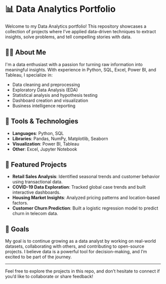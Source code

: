 
# 📊 Data Analytics Portfolio

Welcome to my Data Analytics portfolio! This repository showcases a collection of projects where I’ve applied data-driven techniques to extract insights, solve problems, and tell compelling stories with data.

## 👨‍💻 About Me

I'm a data enthusiast with a passion for turning raw information into meaningful insights. With experience in Python, SQL, Excel, Power BI, and Tableau, I specialize in:

- Data cleaning and preprocessing  
- Exploratory Data Analysis (EDA)  
- Statistical analysis and hypothesis testing  
- Dashboard creation and visualization  
- Business intelligence reporting  

## 🧠 Tools & Technologies

- **Languages**: Python, SQL  
- **Libraries**: Pandas, NumPy, Matplotlib, Seaborn  
- **Visualization**: Power BI, Tableau  
- **Other**: Excel, Jupyter Notebook  

## 📁 Featured Projects

- **Retail Sales Analysis**: Identified seasonal trends and customer behavior using transactional data.  
- **COVID-19 Data Exploration**: Tracked global case trends and built interactive dashboards.  
- **Housing Market Insights**: Analyzed pricing patterns and location-based factors.  
- **Customer Churn Prediction**: Built a logistic regression model to predict churn in telecom data.

## 🚀 Goals

My goal is to continue growing as a data analyst by working on real-world datasets, collaborating with others, and contributing to open-source projects. I believe data is a powerful tool for decision-making, and I’m excited to be part of the journey.

---

Feel free to explore the projects in this repo, and don’t hesitate to connect if you’d like to collaborate or share feedback!

